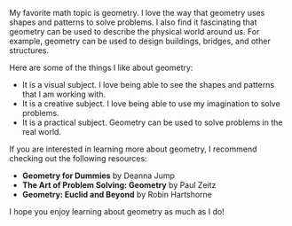 My favorite math topic is geometry. I love the way that geometry uses
shapes and patterns to solve problems. I also find it fascinating that
geometry can be used to describe the physical world around us. For
example, geometry can be used to design buildings, bridges, and other
structures.

Here are some of the things I like about geometry:

* It is a visual subject. I love being able to see the shapes and
  patterns that I am working with.
* It is a creative subject. I love being able to use my imagination to
  solve problems.
* It is a practical subject. Geometry can be used to solve problems in
  the real world.

If you are interested in learning more about geometry, I recommend
checking out the following resources:

* **Geometry for Dummies** by Deanna Jump
* **The Art of Problem Solving: Geometry** by Paul Zeitz
* **Geometry: Euclid and Beyond** by Robin Hartshorne

I hope you enjoy learning about geometry as much as I do!
